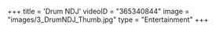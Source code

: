 +++
 title = 'Drum NDJ'
 videoID = "365340844"
 image = "images/3_DrumNDJ_Thumb.jpg"
 type = "Entertainment"
+++
